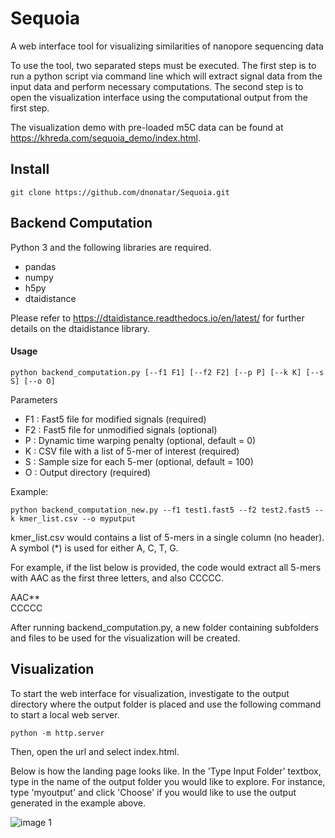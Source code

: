 # Sequoia

A web interface tool for visualizing similarities of nanopore sequencing data

To use the tool, two separated steps must be executed. The first step is to run a python script via command line which will extract signal data from the input data and perform necessary computations. The second step is to open the visualization interface using the computational output from the first step.	

The visualization demo with pre-loaded m5C data can be found at https://khreda.com/sequoia_demo/index.html.

## Install

``` git clone https://github.com/dnonatar/Sequoia.git ```

## Backend Computation 

Python 3 and the following libraries are required.
* pandas
* numpy
* h5py
* dtaidistance 

Please refer to https://dtaidistance.readthedocs.io/en/latest/ for further details on the dtaidistance library.

#### Usage

``` python backend_computation.py [--f1 F1] [--f2 F2] [--p P] [--k K] [--s S] [--o O] ```

Parameters 
* F1 : Fast5 file for modified signals (required)
* F2 : Fast5 file for unmodified signals (optional)
* P : Dynamic time warping penalty (optional, default = 0)
* K : CSV file with a list of 5-mer of interest (required)
* S : Sample size for each 5-mer (optional, default = 100)
* O : Output directory (required)


Example:

``` python backend_computation_new.py --f1 test1.fast5 --f2 test2.fast5 --k kmer_list.csv --o myputput ```

kmer_list.csv would contains a list of 5-mers in a single column (no header). A symbol (*) is used for either A, C, T, G.

For example, if the list below is provided, the code would  extract all 5-mers with AAC as the first three letters, and also CCCCC. 


AAC**   
CCCCC 


After running backend_computation.py, a new folder containing subfolders and files to be used for the visualization will be created.

## Visualization 

To start the web interface for visualization, investigate to the output directory where the output folder is placed and use the following command to start a local web server.

``` python -m http.server ```

Then, open the url and select index.html.

Below is how the landing page looks like. In the 'Type Input Folder' textbox, type in the name of the output folder you would like to explore. For instance, type 'myoutput' and click 'Choose' if you would like to use the output generated in the example above. 

![image 1](/images/landing_page.png)



